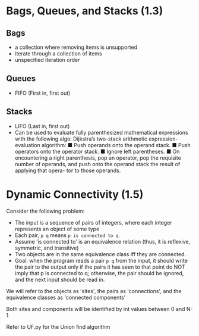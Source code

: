 Bags, Queues, and Stacks (1.3)
=============================

Bags
----

- a collection where removing items is unsupported
- iterate through a collection of items
- unspecified iteration order

Queues
------

- FIFO (First in, first out)

Stacks
------

- LIFO (Last in, first out)
- Can be used to evaluate fully parenthesized mathematical expressions with the following algo:
Dijkstra’s two-stack arithmetic expression-evaluation algorithm:
■ Push operands onto the operand stack.
■ Push operators onto the operator stack.
■ Ignore left parentheses.
■ On encountering a right parenthesis, pop an operator, pop the requisite number
of operands, and push onto the operand stack the result of applying that opera-
tor to those operands.

Dynamic Connectivity (1.5)
==========================

Consider the following problem:

- The input is a sequence of pairs of integers, where each integer represents an object of some type
- Each pair, `p q` means `p is connected to q`.
- Assume 'is connected to' is an equivalence relation (thus, it is reflexive, symmetric, and transitive)
- Two objects are in the same equivalence class iff they are connected.
- Goal: when the program reads a pair `p q` from the input, it should write the pair to the output only if the pairs it has seen to that point do NOT imply that p is connected to q; otherwise, the pair should be ignored, and the next input should be read in.

We will refer to the objects as 'sites', the pairs as 'connections', and the equivalence classes as 'connected components'

Both sites and components will be identified by int values between 0 and N-1

Refer to UF.py for the Union find algorithm
